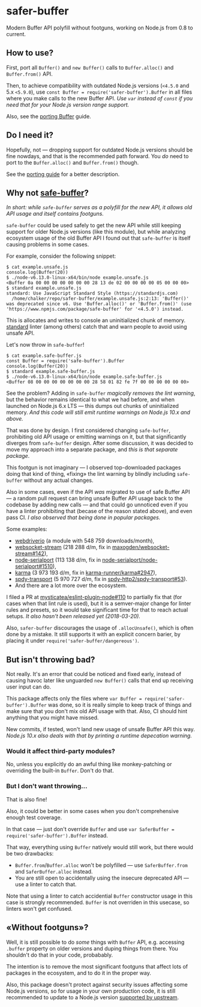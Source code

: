 # safer-buffer

Modern Buffer API polyfill without footguns, working on Node.js from 0.8 to current.

## How to use?

First, port all `Buffer()` and `new Buffer()` calls to `Buffer.alloc()` and `Buffer.from()` API.

Then, to achieve compatibility with outdated Node.js versions (`<4.5.0` and 5.x `<5.9.0`), use `const Buffer = require('safer-buffer').Buffer` in all files where you make calls to the new Buffer API. _Use `var` instead of `const` if you need that for your Node.js version range support._

Also, see the [porting Buffer](https://github.com/ChALkeR/safer-buffer/blob/master/Porting-Buffer.md) guide.

## Do I need it?

Hopefully, not — dropping support for outdated Node.js versions should be fine nowdays, and that is the recommended path forward. You _do_ need to port to the `Buffer.alloc()` and `Buffer.from()` though.

See the [porting guide](https://github.com/ChALkeR/safer-buffer/blob/master/Porting-Buffer.md) for a better description.

## Why not [safe-buffer](https://npmjs.com/safe-buffer)?

_In short: while `safe-buffer` serves as a polyfill for the new API, it allows old API usage and itself contains footguns._

`safe-buffer` could be used safely to get the new API while still keeping support for older Node.js versions (like this module), but while analyzing ecosystem usage of the old Buffer API I found out that `safe-buffer` is itself causing problems in some cases.

For example, consider the following snippet:

```
$ cat example.unsafe.js
console.log(Buffer(20))
$ ./node-v6.13.0-linux-x64/bin/node example.unsafe.js
<Buffer 0a 00 00 00 00 00 00 00 28 13 de 02 00 00 00 00 05 00 00 00>
$ standard example.unsafe.js
standard: Use JavaScript Standard Style (https://standardjs.com)
  /home/chalker/repo/safer-buffer/example.unsafe.js:2:13: 'Buffer()' was deprecated since v6. Use 'Buffer.alloc()' or 'Buffer.from()' (use 'https://www.npmjs.com/package/safe-buffer' for '<4.5.0') instead.
```

This is allocates and writes to console an uninitialized chunk of memory. [standard](https://www.npmjs.com/package/standard) linter (among others) catch that and warn people to avoid using unsafe API.

Let's now throw in `safe-buffer`!

```
$ cat example.safe-buffer.js
const Buffer = require('safe-buffer').Buffer
console.log(Buffer(20))
$ standard example.safe-buffer.js
$ ./node-v6.13.0-linux-x64/bin/node example.safe-buffer.js
<Buffer 08 00 00 00 00 00 00 00 28 58 01 82 fe 7f 00 00 00 00 00 00>
```

See the problem? Adding in `safe-buffer` _magically removes the lint warning_, but the behavior remains identiсal to what we had before, and when launched on Node.js 6.x LTS — this dumps out chunks of uninitialized memory. _And this code will still emit runtime warnings on Node.js 10.x and above._

That was done by design. I first considered changing `safe-buffer`, prohibiting old API usage or emitting warnings on it, but that significantly diverges from `safe-buffer` design. After some discussion, it was decided to move my approach into a separate package, and _this is that separate package_.

This footgun is not imaginary — I observed top-downloaded packages doing that kind of thing, «fixing» the lint warning by blindly including `safe-buffer` without any actual changes.

Also in some cases, even if the API _was_ migrated to use of safe Buffer API — a random pull request can bring unsafe Buffer API usage back to the codebase by adding new calls — and that could go unnoticed even if you have a linter prohibiting that (becase of the reason stated above), and even pass CI. _I also observed that being done in popular packages._

Some examples:

* [webdriverio](https://github.com/webdriverio/webdriverio/commit/05cbd3167c12e4930f09ef7cf93b127ba4effae4#diff-124380949022817b90b622871837d56cR31) (a module with 548 759 downloads/month),
* [websocket-stream](https://github.com/maxogden/websocket-stream/commit/c9312bd24d08271687d76da0fe3c83493871cf61) (218 288 d/m, fix in [maxogden/websocket-stream#142](https://github.com/maxogden/websocket-stream/pull/142)),
* [node-serialport](https://github.com/node-serialport/node-serialport/commit/e8d9d2b16c664224920ce1c895199b1ce2def48c) (113 138 d/m, fix in [node-serialport/node-serialport#1510](https://github.com/node-serialport/node-serialport/pull/1510)),
* [karma](https://github.com/karma-runner/karma/commit/3d94b8cf18c695104ca195334dc75ff054c74eec) (3 973 193 d/m, fix in [karma-runner/karma#2947](https://github.com/karma-runner/karma/pull/2947)),
* [spdy-transport](https://github.com/spdy-http2/spdy-transport/commit/5375ac33f4a62a4f65bcfc2827447d42a5dbe8b1) (5 970 727 d/m, fix in [spdy-http2/spdy-transport#53](https://github.com/spdy-http2/spdy-transport/pull/53)).
* And there are a lot more over the ecosystem.

I filed a PR at [mysticatea/eslint-plugin-node#110](https://github.com/mysticatea/eslint-plugin-node/pull/110) to partially fix that (for cases when that lint rule is used), but it is a semver-major change for linter rules and presets, so it would take significant time for that to reach actual setups. _It also hasn't been released yet (2018-03-20)._

Also, `safer-buffer` discourages the usage of `.allocUnsafe()`, which is often done by a mistake. It still supports it with an explicit concern barier, by placing it under `require('safer-buffer/dangereous')`.

## But isn't throwing bad?

Not really. It's an error that could be noticed and fixed early, instead of causing havoc later like unguarded `new Buffer()` calls that end up receiving user input can do.

This package affects only the files where `var Buffer = require('safer-buffer').Buffer` was done, so it is really simple to keep track of things and make sure that you don't mix old API usage with that. Also, CI should hint anything that you might have missed.

New commits, if tested, won't land new usage of unsafe Buffer API this way. _Node.js 10.x also deals with that by printing a runtime depecation warning._

### Would it affect third-party modules?

No, unless you explicitly do an awful thing like monkey-patching or overriding the built-in `Buffer`. Don't do that.

### But I don't want throwing…

That is also fine!

Also, it could be better in some cases when you don't comprehensive enough test coverage.

In that case — just don't override `Buffer` and use `var SaferBuffer = require('safer-buffer').Buffer` instead.

That way, everything using `Buffer` natively would still work, but there would be two drawbacks:

* `Buffer.from`/`Buffer.alloc` won't be polyfilled — use `SaferBuffer.from` and `SaferBuffer.alloc` instead.
* You are still open to accidentally using the insecure deprecated API — use a linter to catch that.

Note that using a linter to catch accidential `Buffer` constructor usage in this case is strongly recommended. `Buffer` is not overriden in this usecase, so linters won't get confused.

## «Without footguns»?

Well, it is still possible to do _some_ things with `Buffer` API, e.g. accessing `.buffer` property on older versions and duping things from there. You shouldn't do that in your code, probabably.

The intention is to remove the most significant footguns that affect lots of packages in the ecosystem, and to do it in the proper way.

Also, this package doesn't protect against security issues affecting some Node.js versions, so for usage in your own production code, it is still recommended to update to a Node.js version [supported by upstream](https://github.com/nodejs/release#release-schedule).
